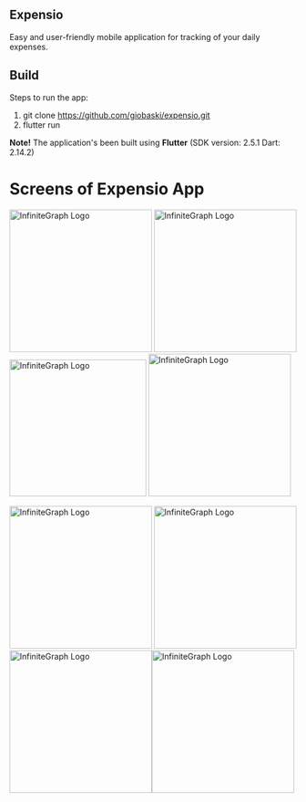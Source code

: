 ## Expensio
Easy and user-friendly mobile application for tracking of your daily expenses.

## Build

Steps to run the app:
1. git clone https://github.com/giobaski/expensio.git
2. flutter run

**Note!** The application's been built using **Flutter** (SDK version: 2.5.1 Dart: 2.14.2)

# Screens of Expensio App

<img src="https://user-images.githubusercontent.com/4931346/162293890-de676c1e-3a3d-4378-b265-2ddc1fc07e21.png" alt="InfiniteGraph Logo" width="250"> <img src="https://user-images.githubusercontent.com/4931346/162294034-8248134d-0e60-4b13-a77a-ec8072fcf358.png" alt="InfiniteGraph Logo" width="250"> <img src="https://user-images.githubusercontent.com/4931346/162294152-426a6e6a-bcc7-4c8a-a671-d494b401d2de.png" alt="InfiniteGraph Logo" width="240"> <img src="https://user-images.githubusercontent.com/4931346/162294233-d009c23f-c619-4c22-8b80-807e607368de.png" alt="InfiniteGraph Logo" width="250">

<img src="https://user-images.githubusercontent.com/4931346/162309103-3689c379-db41-4f0b-961d-ecb457fe4734.png" alt="InfiniteGraph Logo" width="250"> <img src="https://user-images.githubusercontent.com/4931346/162294484-1f641b40-013a-4399-82c9-0a521e840ca4.png" alt="InfiniteGraph Logo" width="250"> <img src="https://user-images.githubusercontent.com/4931346/162294632-4b051b26-c877-4145-b67e-5cacc2778bc2.png" alt="InfiniteGraph Logo" width="250"><img src="https://user-images.githubusercontent.com/4931346/162294561-f776db23-113d-4fe7-8ca9-eb9cdd26d7f9.png" alt="InfiniteGraph Logo" width="250">
